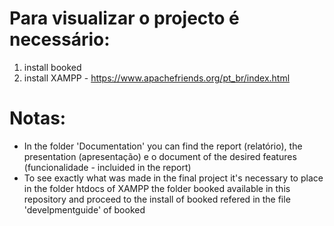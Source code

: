 # Para visualizar o projecto é necessário:
1. install booked
2. install XAMPP - https://www.apachefriends.org/pt_br/index.html

# Notas:
- In the folder 'Documentation' you can find the report (relatório), the presentation (apresentação) e o document of the desired features (funcionalidade - incluided in the report)
- To see exactly what was made in the final project it's necessary to place in the folder htdocs of XAMPP the folder booked available in this repository and proceed to the install of booked refered in the file 'develpmentguide' of booked
